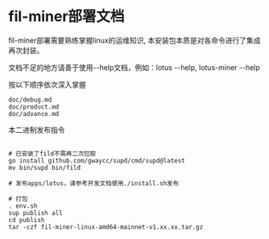 # fil-miner部署文档

fil-miner部署需要熟练掌握linux的运维知识, 本安装包本质是对各命令进行了集成再次封装。　　

文档不足的地方请善于使用--help文档，例如：lotus --help, lotus-miner --help

按以下顺序依次深入掌握
```
doc/debug.md
doc/product.md
doc/advance.md
```

本二进制发布指令
```

# 已安装了fild不需再二次拉取
go install github.com/gwaycc/supd/cmd/supd@latest
mv bin/supd bin/fild

# 发布apps/lotus，请参考开发文档使用./install.sh发布

# 打包
. env.sh
sup publish all
cd publish
tar -czf fil-miner-linux-amd64-mainnet-v1.xx.xx.tar.gz
```

